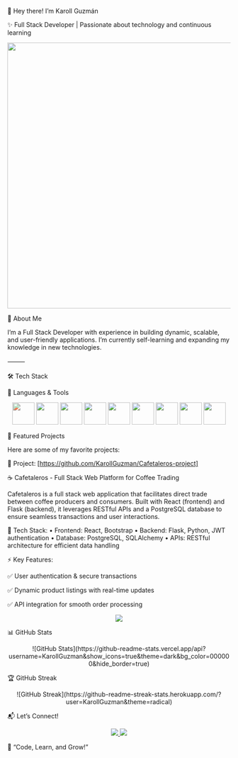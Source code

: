 🚀 Hey there! I’m Karoll Guzmán

✨ Full Stack Developer | Passionate about technology and continuous learning

<p align="center">
  <img src="(https://github.com/user-attachments/assets/08e69b9f-c51d-43dc-b96a-6728c1b37e3c)" width="600"/>
</p>

📌 About Me

I’m a Full Stack Developer with experience in building dynamic, scalable, and user-friendly applications.
I’m currently self-learning and expanding my knowledge in new technologies.

⸻

🛠️ Tech Stack


🚀 Languages & Tools

<p align="center">
  <img src="https://cdn.jsdelivr.net/gh/devicons/devicon/icons/react/react-original.svg" width="50" style="filter: hue-rotate(270deg);"/>
  <img src="https://cdn.jsdelivr.net/gh/devicons/devicon/icons/javascript/javascript-original.svg" width="50"/>
  <img src="https://cdn.jsdelivr.net/gh/devicons/devicon/icons/python/python-original.svg" width="50"/>
  <img src="https://cdn.jsdelivr.net/gh/devicons/devicon/icons/flask/flask-original.svg" width="50"/>
  <img src="https://cdn.jsdelivr.net/gh/devicons/devicon/icons/git/git-original.svg" width="50"/>
  <img src="https://cdn.jsdelivr.net/gh/devicons/devicon/icons/bootstrap/bootstrap-original.svg" width="50"/>
  <img src="https://cdn.jsdelivr.net/gh/devicons/devicon/icons/postgresql/postgresql-original.svg" width="50"/>
  <img src="https://img.shields.io/badge/HTML5-E34F26?style=flat-square&logo=html5&logoColor=whiteg" width="50"/>
  <img src=https://img.shields.io/badge/CSS3-1572B6?style=flat-square&logo=css3&logoColor=white" width="50"/>
</p>

🌟 Featured Projects

Here are some of my favorite projects:

📌 Project: [https://github.com/KarollGuzman/Cafetaleros-project]

☕ Cafetaleros - Full Stack Web Platform for Coffee Trading

Cafetaleros is a full stack web application that facilitates direct trade between coffee producers and consumers. Built with React (frontend) and Flask (backend), it leverages RESTful APIs and a PostgreSQL database to ensure seamless transactions and user interactions.

🔹 Tech Stack:
	•	Frontend: React, Bootstrap
	•	Backend: Flask, Python, JWT authentication
	•	Database: PostgreSQL, SQLAlchemy
	•	APIs: RESTful architecture for efficient data handling
 
⚡ Key Features:

✅ User authentication & secure transactions

✅ Dynamic product listings with real-time updates

✅ API integration for smooth order processing

<p align="center">
  <a href="https://github.com/KarollGuzman">
    <img src="https://img.shields.io/badge/-See%20More%20Projects-6A0DAD?style=for-the-badge&logo=github&logoColor=white"/>
  </a>
</p>

📊 GitHub Stats

<p align="center">
  ![GitHub Stats](https://github-readme-stats.vercel.app/api?username=KarollGuzman&show_icons=true&theme=dark&bg_color=000000&hide_border=true)
</p>

🏆 GitHub Streak

<p align="center">
![GitHub Streak](https://github-readme-streak-stats.herokuapp.com/?user=KarollGuzman&theme=radical)
</p>

📬 Let’s Connect!

<p align="center">
  <a href="https://www.linkedin.com/in/karoll-guzm%C3%A1n-1a005732a/">
    <img src="https://img.shields.io/badge/-LinkedIn-6A0DAD?style=for-the-badge&logo=linkedin&logoColor=white"/>
  </a>
  <a href="https://github.com/KarollGuzman">
    <img src="https://img.shields.io/badge/-GitHub-6A0DAD?style=for-the-badge&logo=github&logoColor=white"/>
  </a>
</p>

🌟 “Code, Learn, and Grow!”
